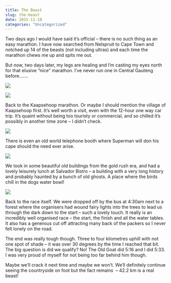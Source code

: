 ```yaml
---
title: The Beast
slug: the-beast
date: 2015-11-10
categories: "Uncategorized"
---
```


<p>Two days ago I would have said it’s official – there is no such thing as an easy marathon. I have now searched from Nelspruit to Cape Town and notched up 14 of the beasts (not including ultras) and each time the marathon chews me up and spits me out.</p>
<p>But now, two days later, my legs are healing and I’m casting my eyes north for that elusive “nice” marathon. I’ve never run one in Central Gauteng before…….</p>
<p><img src="http://res.cloudinary.com/dy6grlu8z/image/upload/v1558842025/lj6n3u1pxjxdd75ju41q.jpg"/></p>
<p><img src="http://res.cloudinary.com/dy6grlu8z/image/upload/v1558842026/scmxdtazqmi2qbkvthhe.jpg"/></p>
<p>Back to the Kaapsehoop marathon. Or maybe I should mention the village of Kaapsehoop first. It’s well worth a visit, even with the 12-hour one way car trip. It’s quaint without being too touristy or commercial, and so chilled it’s possibly in another time zone – I didn’t check.</p>
<p><img src="http://res.cloudinary.com/dy6grlu8z/image/upload/v1558842028/urbbae1yvrq6stlqsm4a.jpg"/></p>
<p>There is even an old world telephone booth where Superman will don his cape should the need ever arise.</p>
<p><img src="http://res.cloudinary.com/dy6grlu8z/image/upload/v1558842030/qc5yiggzocskif4e2pxk.jpg"/></p>
<p>We took in some beautiful old buildings from the gold rush era, and had a lovely leisurely lunch at Salvador Bistro – a building with a very long history and probably haunted by a bunch of old ghosts. A place where the birds chill in the dogs water bowl!</p>
<p><img src="http://res.cloudinary.com/dy6grlu8z/image/upload/v1558842032/dxlkh3xej8erarofpgv7.jpg"/></p>
<p>Back to the race itself. We were dropped off by the bus at 4:30am next to a forest where the organisers had wound fairy lights into the trees to lead us through the dark down to the start – such a lovely touch. It really is an incredibly well organised race – the start, the finish and all the water tables. It also has a generous cut off attracting many back of the packers so I never felt lonely on the road.</p>
<p>The end was really tough though. Three to four kilometres uphill with not one spot of shade – it was over 30 degrees by the time I reached that bit. The big question is did we qualify? No! The Old Goat did 5:16 and I did 5:33. I was very proud of myself for not being too far behind him though.</p>
<p>Maybe we’ll crack it next time and maybe we won’t. We’ll definitely continue seeing the countryside on foot but the fact remains  – 42.2 km is a real beast!</p>








